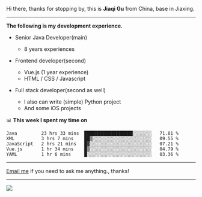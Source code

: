 Hi there, thanks for stopping by, this is **Jiaqi Gu** from China, base in Jiaxing.

---

**The following is my development experience.**

- Senior Java Developer(main)
  - 8 years experiences

- Frontend developer(second)
  - Vue.js (1 year experience)
  - HTML / CSS / Javascript
  
- Full stack developer(second as well)
  - I also can write (simple) Python project
  - And some iOS projects

📊 **This week I spent my time on**
<!--START_SECTION:waka-->
```text
Java         23 hrs 33 mins  ██████████████████░░░░░░░   71.81 % 
XML          3 hrs 7 mins    ██▒░░░░░░░░░░░░░░░░░░░░░░   09.55 % 
JavaScript   2 hrs 21 mins   █▓░░░░░░░░░░░░░░░░░░░░░░░   07.21 % 
Vue.js       1 hr 34 mins    █▒░░░░░░░░░░░░░░░░░░░░░░░   04.79 % 
YAML         1 hr 6 mins     █░░░░░░░░░░░░░░░░░░░░░░░░   03.36 % 
```
<!--END_SECTION:waka-->

---

[Email me](mailto:droidqw@gmail.com?subject=Hiring_from_GitHub) if you need to ask me anything., thanks!

---

![]( https://visitor-badge.glitch.me/badge?page_id=githubgujiaqi)
